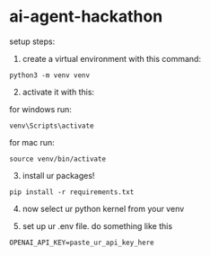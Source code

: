 # ai-agent-hackathon

setup steps:

1. create a virtual environment with this command:
```
python3 -m venv venv
```

2. activate it with this:

for windows run:
```
venv\Scripts\activate
```

for mac run:
```
source venv/bin/activate
```

3. install ur packages!
```
pip install -r requirements.txt
```

4. now select ur python kernel from your venv

5. set up ur .env file. do something like this
```
OPENAI_API_KEY=paste_ur_api_key_here
```